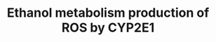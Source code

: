 ---
annotations: []
authors:
- AdoBioInfo
- Egonw
- Marvin M2
- Fehrhart
- MaintBot
- Eweitz
citedin:
- link: PMC9154116
- link: PMC8099445
description: Metabolism of Ethanol resulting in production of ROS by CYP2E1. Also
  includes a list of other CYP2E1 substrates and their metabolite outcomes. This pathway
  is also available for rat and mouse.
last-edited: 2021-05-22
ndex: 3e3ecfca-8b6a-11eb-9e72-0ac135e8bacf
organisms:
- Homo sapiens
redirect_from:
- /index.php/Pathway:WP4269
- /instance/WP4269
- /instance/WP4269_rr117715
revision: r117715
schema-jsonld:
- '@context': https://schema.org/
  '@id': https://wikipathways.github.io/pathways/WP4269.html
  '@type': Dataset
  creator:
    '@type': Organization
    name: WikiPathways
  description: Metabolism of Ethanol resulting in production of ROS by CYP2E1. Also
    includes a list of other CYP2E1 substrates and their metabolite outcomes. This
    pathway is also available for rat and mouse.
  keywords:
  - 6-Hydroxychlorzoxazone
  - Acetaldehyde
  - Acetaminophen
  - CYP2E1
  - Chlorzoxazone
  - Diallyl sulfide
  - Enflurane
  - Ethanol
  - Fluoride
  - Halothane
  - Isoflurane
  - MAFF
  - MAFG
  - MAFK
  - MAP2K1
  - MAP2K2
  - MAPK8
  - Methoxyflurane
  - NAPQI
  - NFE2L2
  - Protein kinase C
  - SP1
  - Sevoflurane
  - Staurosporine
  - Trifluoroacetic acid
  - U0126
  - Vitamin C
  license: CC0
  name: Ethanol metabolism production of ROS by CYP2E1
seo: CreativeWork
title: Ethanol metabolism production of ROS by CYP2E1
wpid: WP4269
---